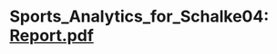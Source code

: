 # Sports_Analytics_for_Schalke04: [Report.pdf](https://github.com/user-attachments/files/19922995/Report.pdf)
